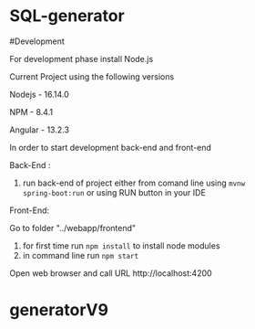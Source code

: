 # SQL-generator

#Development

For development phase install Node.js 

Current Project using the following versions 

Nodejs - 16.14.0

NPM -  8.4.1

Angular - 13.2.3

In order to start development back-end and front-end

Back-End :
1) run back-end of project either from comand line using <code>mvnw spring-boot:run</code>
or using RUN button in your IDE 

Front-End:

Go to folder "../webapp/frontend"
1) for first time run <code>npm install</code>  to install node modules
2) in command line run  <code>npm start</code> 

Open web browser and call URL  http://localhost:4200 
# generatorV9
